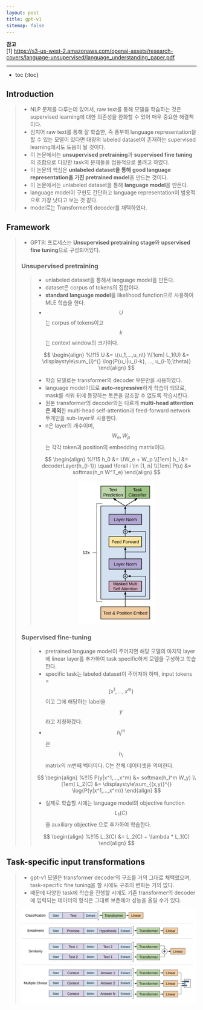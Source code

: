 ```yaml
---
layout: post
title: gpt-v1
sitemap: false
---
```


**참고**  
[1] <https://s3-us-west-2.amazonaws.com/openai-assets/research-covers/language-unsupervised/language_understanding_paper.pdf>  
* * *  

* toc
{:toc}

## Introduction
> * NLP 문제를 다루는데 있어서, raw text를 통해 모델을 학습하는 것은 supervised learning에 대한 의존성을 완화할 수 있어 매우 중요한 해결책이다.
> * 심지어 raw text를 통해 잘 학습한, 즉 풍부히 language representation을 할 수 있는 모델이 있다면 대량의 labeled dataset이 존재하는 supervised learning에서도 도움이 될 것이다.
> * 이 논문에서는 **unsupervised pretraining**과 **supervised fine tuning**의 조합으로 다양한 task의 문제들을 범용적으로 풀려고 하였다.
> * 이 논문의 핵심은 **unlabeled dataset을 통해** **good language representation을 가진 pretrained model**을 만드는 것이다.
> * 이 논문에서는 unlabeled dataset을 통해 **language model**을 만든다.
> * language model이 구현도 간단하고 language representation이 범용적으로 가장 낫다고 보는 것 같다.
> * model로는 Transformer의 decoder를 채택하였다.

## Framework
> * GPT의 프로세스는 **Unsupervised pretraining stage**와 **upservised fine tuning**으로 구성되어있다.
> 
> ### Unsupervised pretraining
> > * unlabeled dataset을 통해서 language model을 만든다.
> > * dataset은 corpus of tokens의 집합이다.
> > * **standard language model**을 likelihood function으로 사용하여 MLE 학습을 한다.
> > * $$ U $$ 는 corpus of tokens이고 $$ k $$는 context window의 크기이다.
> > 
> > $$
> > \begin{align} %!!15
> >   U &= \{u_1,...,u_n\} \\[1em]
> >   L_1(U) &= \displaystyle\sum_{i}^{} \log{P(u_i|u_{i-k}, ..., u_{i-1};\theta)}
> > \end{align}
> > $$
> > 
> > * 학습 모델로는 transformer의 decoder 부분만을 사용하였다.
> > * language model이므로 **auto-regressive**하게 학습이 되므로, mask를 씌워 뒤에 등장하는 토큰을 참조할 수 없도록 학습시킨다.
> > * 원본 transformer의 decoder와는 다르게 **multi-head attention은 제외**한 multi-head self-attention과 feed-forward network 두개만을 sub-layer로 사용한다.
> > * n은 layer의 개수이며, $$ W_e, W_p$$ 는 각각 token과 position의 embedding matrix이다.
> > 
> > $$
> > \begin{align} %!!15
> >   h_0 &= UW_e + W_p \\[1em]
> >   h_l &= decoderLayer(h_{l-1}) \quad \forall i \in [1, n] \\[1em]
> >   P(u) &= softmax(h_n W^T_e)
> > \end{align}
> > $$
> > 
> > <p align="center"><img width="200" src="/assets/img/paper/gpt-1/1.png"></p>
> 
> ### Supervised fine-tuning
> > * pretrained language model이 주어지면 해당 모델의 마지막 layer에 linear layer를 추가하여 task specific하게 모델을 구성하고 학습한다.
> > * specific task는 labeled dataset이 주어져야 하며, input tokens = $$ \{x^1, ..., x^m\} $$ 이고 그에 해당하는 label을 $$ y $$ 라고 지칭하겠다.
> > * $$ h_l^m $$ 은 $$ h_l $$ matrix의 m번째 벡터이다. C는 전체 데이터셋을 의미한다.
> > 
> > $$
> > \begin{align} %!!15
> >   P(y|x^1,...,x^m) &= softmax(h_l^m W_y) \\[1em]
> >   L_2(C) &= \displaystyle\sum_{(x,y)}^{} \log{P(y|x^1,...,x^m)}
> > \end{align}
> > $$
> > 
> > * 실제로 학습할 시에는 language model의 objective function $$ L_1(C) $$ 을 auxiliary objective 으로 추가하여 학습한다.
> > 
> > $$
> > \begin{align} %!!15
> >   L_3(C) &= L_2(C) + \lambda * L_1(C)
> > \end{align}
> > $$

## Task-specific input transformations
> * gpt-v1 모델은 transformer decoder의 구조를 거의 그대로 채택했으며, task-specific fine tuning을 할 시에도 구조의 변화는 거의 없다.
> * 때문에 다양한 task에 학습을 진행할 시에도 기존 transformer의 decoder에 입력되는 데이터의 형식은 그대로 보존해야 성능을 올릴 수가 있다.
> <p align="center"><img width="650" src="/assets/img/paper/gpt-1/2.png"></p>